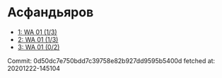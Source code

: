 # Асфандьяров
- [1: WA 01 (1/3)](1.md)
- [2: WA 01 (1/3)](2.md)
- [3: WA 01 (0/2)](3.md)

Commit: 0d50dc7e750bdd7c39758e82b927dd9595b5400d
 fetched at: 20201222-145104
